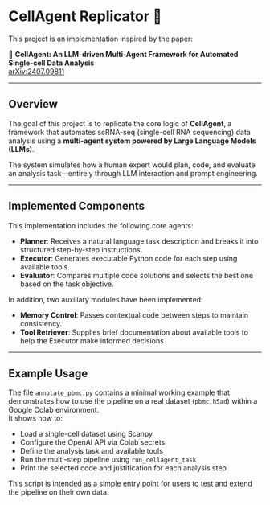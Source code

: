 # CellAgent Replicator 🧬

This project is an implementation inspired by the paper:

📄 **CellAgent: An LLM-driven Multi-Agent Framework for Automated Single-cell Data Analysis**  
[arXiv:2407.09811](https://arxiv.org/abs/2407.09811)

---

## Overview

The goal of this project is to replicate the core logic of **CellAgent**, a framework that automates scRNA-seq (single-cell RNA sequencing) data analysis using a **multi-agent system powered by Large Language Models (LLMs)**.

The system simulates how a human expert would plan, code, and evaluate an analysis task—entirely through LLM interaction and prompt engineering.

---

## Implemented Components

This implementation includes the following core agents:

- **Planner**: Receives a natural language task description and breaks it into structured step-by-step instructions.
- **Executor**: Generates executable Python code for each step using available tools.
- **Evaluator**: Compares multiple code solutions and selects the best one based on the task objective.

In addition, two auxiliary modules have been implemented:

- **Memory Control**: Passes contextual code between steps to maintain consistency.
- **Tool Retriever**: Supplies brief documentation about available tools to help the Executor make informed decisions.

---

## Example Usage

The file `annotate_pbmc.py` contains a minimal working example that demonstrates how to use the pipeline on a real dataset (`pbmc.h5ad`) within a Google Colab environment.  
It shows how to:

- Load a single-cell dataset using Scanpy  
- Configure the OpenAI API via Colab secrets  
- Define the analysis task and available tools  
- Run the multi-step pipeline using `run_cellagent_task`  
- Print the selected code and justification for each analysis step  

This script is intended as a simple entry point for users to test and extend the pipeline on their own data.


